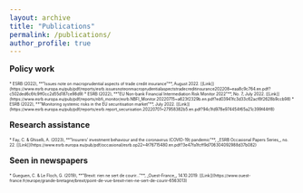 ```yaml
---
layout: archive
title: "Publications"
permalink: /publications/
author_profile: true
---
```


**Policy work**

<span style="font-size:0.5em;">
* ESRB (2022), **"Issues note on macroprudential aspects of trade credit insurance"**, August 2022. [[Link]](https://www.esrb.europa.eu/pub/pdf/reports/esrb.issuesnoteonmacroprudentialaspectstradecreditinsurance202208~eaa8c9c764.en.pdf?c502ded6c6fc9ff0cc2d55d187ce98d9)
* ESRB (2022), **"EU Non-bank Financial Intermediation Risk Monitor 2022"**, No. 7, July 2022. [[Link]](https://www.esrb.europa.eu/pub/pdf/reports/nbfi_monitor/esrb.NBFI_Monitor.20220715~a623f2329b.en.pdf?ed03941fc3d33c62acf8f2628b9ccb98)
* ESRB (2022), **"Monitoring systemic risks in the EU securitisation market"**, July 2022. [[Link]](https://www.esrb.europa.eu/pub/pdf/reports/esrb.report_securisation.20220701~27958382b5.en.pdf?94c1fd978e974454f65a21c399f44ff8)
</span>

**Research assistance**

<span style="font-size:0.5em;">
* Fay, C. & Ghiselli, A. (2023), **"Insurers’ investment behaviour and the coronavirus (COVID-19) pandemic"**, _ESRB Occasional Papers Series_, no. 22. [[Link]](https://www.esrb.europa.eu/pub/pdf/occasional/esrb.op22~4f76715480.en.pdf?3e47fa1fcff9d706304092988d37b082)
</span>

**Seen in newspapers**

<span style="font-size:0.5em;">
* Gueguen, C. & Le Floch, G. (2019), **"Brexit: rien ne sert de courir..."**, _Ouest-France_, 14.10.2019. [[Link]](https://www.ouest-france.fr/europe/grande-bretagne/brexit/point-de-vue-brexit-rien-ne-sert-de-courir-6563013)
</span>
